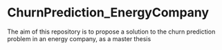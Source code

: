 # ChurnPrediction_EnergyCompany
The aim of this repository is to propose a solution to the churn prediction problem in an energy company, as a master thesis

